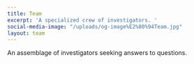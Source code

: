 ```yaml
---
title: Team
excerpt: 'A specialized crew of investigators. '
social-media-image: "/uploads/og-image%E2%80%94Team.jpg"
layout: team
---
```


An assemblage of investigators seeking answers to questions. 